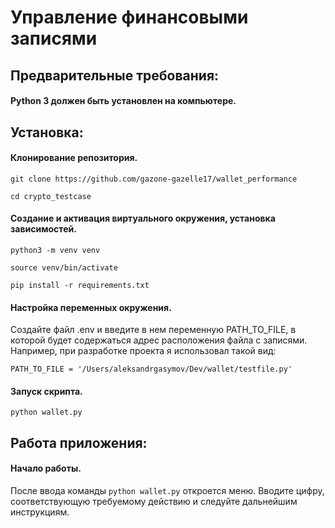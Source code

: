 # Управление финансовыми записями
## Предварительные требования:
#### Python 3 должен быть установлен на компьютере.
## Установка:
#### Клонирование репозитория.
`git clone https://github.com/gazone-gazelle17/wallet_performance`

`cd crypto_testcase`
#### Создание и активация виртуального окружения, установка зависимостей.
`python3 -m venv venv`

`source venv/bin/activate`

`pip install -r requirements.txt`
#### Настройка переменных окружения.
Создайте файл .env и введите в нем переменную PATH_TO_FILE, в которой будет содержаться адрес расположения файла с записями.
Например, при разработке проекта я использовал такой вид:

`PATH_TO_FILE = '/Users/aleksandrgasymov/Dev/wallet/testfile.py'`

#### Запуск скрипта.
`python wallet.py`
## Работа приложения:
#### Начало работы.
После ввода команды `python wallet.py` откроется меню.
Вводите цифру, соответствующую требуемому действию и следуйте дальнейшим инструкциям.
